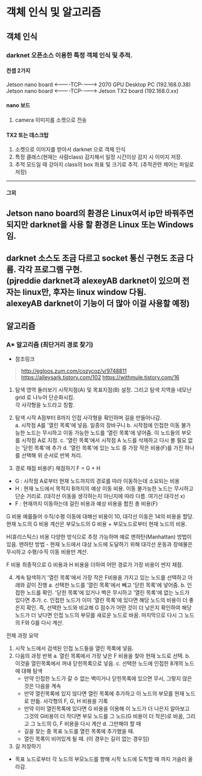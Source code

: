 # 객체 인식 및 알고리즘

## 객체 인식
### darknet 오픈소스 이용한 특정 객체 인식 및 추적.
#### 컨셉 2가지
Jetson nano board <----TCP----> 2070 GPU Desktop PC (192.168.0.38)  
Jetson nano board <----TCP----> Jetson TX2 board (192.168.0.xx)
#### nano 보드
1. camera 이미지를 소켓으로 전송

#### TX2 또는 데스크탑
1. 소켓으로 이미지를 받아서 darknet 으로 객체 인식  
2. 특정 클래스(현재는 사람class) 감지해서 일정 시간이상 감지 시 이미지 저장.  
3. 추적 모드일 때 강아지 class의 box 좌표 및 크기로 추적. (추적관련 제어는 파일로 저장)  
-----------
#### 그외
Jetson nano board의 환경은 Linux여서 ip만 바꿔주면 되지만 darknet을 사용 할 환경은 Linux 또는 Windows임.  
------------
darknet 소스도 조금 다르고 socket 통신 구현도 조금 다름. 각각 프로그램 구현.  
(pjreddie darknet과 alexeyAB darknet이 있으며 전자는 linux만, 후자는 linux window 다됨.  
  alexeyAB darknet이 기능이 더 많아 이걸 사용할 예정)
----------------
## 알고리즘
### A* 알고리즘 (최단거리 경로 찾기)
* 참조링크
> <http://egloos.zum.com/cozycoz/v/9748811>  
> <https://alleysark.tistory.com/102>
> <https://withmule.tistory.com/16>

1. 탐색 영역 둘러보기
시작지점(A) 및 목표지점(B) 설정. 그리고 탐색 지역을 네모난 grid 로 나누어 단순화시킴.  
각 사각형을 노드라고 칭함.

2. 탐색 시작
A점부터 B까지 인접 사각형을 확인하며 길을 만들어나감.  
  a. 시작점 A를 '열린 목록'에 넣음. 일종의 장바구니
  b. 시작점에 인접한 이동 불가능한 노드는 무시하고 이동 가능한 노드를 '열린 목록'에 넣어줌.
      이 노드들의 부모를 시작점 A로 지정.
  c. '열린 목록'에서 시작점 A 노드를 삭제하고 다시 볼 필요 없는 '닫힌 목록'에 추가
  d. '열린 목록'에 있는 노드 중 가장 작은 비용(F)를 가진 하나를 선택해 위 순서로 반복 처리.

3. 경로 채점
비용(F) 채점하기
F = G + H
- G : 시작점 A로부터 현재 노드까지의 경로를 따라 이동하는데 소요되는 비용
- H : 현재 노드에서 목적지 B까지의 예상 이동 비용. 이동 불가능한 노드는 무시하고 단순 거리로.
       (대각선 이동을 생각하는지 아닌지에 따라 다름. 여기선 대각선 x)
- F : 현재까지 이동하는데 걸린 비용과 예상 비용을 합친 총 비용(F)

G 비용
예를들어 수직/수평 이동에 대해선 비용이 10, 대각선 이동은 14의 비용을 할당.
현재 노드의 G 비용 계산은 부모노드의 G 비용 + 부모노드로부터 현재 노드의 비용.

H(휴리스틱스) 비용
다양한 방식으로 추정 가능하며 예로 맨하탄(Manhattan) 방법이 있음. 
맨하탄 방법 - 현재 노드에서 대상 노드에 도달하기 위해 대각선 운동과 장애물은 무시하고
  수평/수직 이동 비용만 계산.

F 비용
최종적으로 G 비용과 H 비용을 더하여 어떤 경로가 가장 비용이 싼지 채점.

4. 계속 탐색하기
'열린 목록'에서 가장 작은 F비용을 가지고 있는 노드를 선택하고 아래와 같이 진행
  a. 선택한 노드를 '열린 목록'에서 빼고 '닫힌 목록'에 넣어줌.
  b. 인접한 노드를 확인. '닫힌 목록'에 있거나 벽은 무시하고 '열린 목록'에 없는 노드가 있다면 추가.
  c. 인접한 노드가 이미 '열린 목록'에 있다면 해당 노드의 비용이 더 좋은지 확인.
     즉, 선택한 노드와 비교해 G 점수가 어떤 것이 더 낮은지 확인하여 해당 노드가 더 낮다면
     인접 노드의 부모를 새로운 노드로 바꿈. 마지막으로 다시 그 노드의 F와 G를 다시 계산.


전체 과정 요약
1. 시작 노드에서 검색된 인접 노드들을 열린 목록에 넣음.
2. 다음의 과정 반복 
  a. 열린 목록에서 가장 낮은 F 비용을 찾아 현재 노드로 선택.
  b. 이것을 열린목록에서 꺼내 닫힌목록으로 넣음.
  c. 선택한 노드에 인접한 8개의 노드에 대해 탐색
    - 만약 인접한 노드가 갈 수 없는 벽이거나 닫힌목록에 있으면 무시, 그렇지 않은것은 다음을 계속
    - 만약 열린목록에 있지 않다면 열린 목록에 추가하고 이 노드의 부모를 현재 노드로 만듦.
      사각형의 F, G, H 비용을 기록
    - 만약 이미 열린목록에 있다면 G 비용을 이용해 이 노드가 더 나은지 알아보고 그것의 G비용이 더
      작다면 부모 노드를 그 노드(G 비용이 더 작은)로 바꿈, 그리고 그 노드의 G, F 비용을 다시 계산
  d. 그만해야 할 때
    - 길을 찾는 중 목표 노드를 열린 목록에 추가했을 때.
    - 열린 목록이 비어있게 될 때. (이 경우는 길이 없는 경우임)
3. 길 저장하기
  - 목표 노드로부터 각 노드의 부모노드를 향해 시작 노드에 도착할 때 까지 거슬러 올라감.

